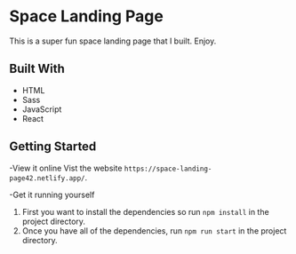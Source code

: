 # Space Landing Page

This is a super fun space landing page that I built. Enjoy.

## Built With

- HTML
- Sass
- JavaScript
- React

## Getting Started

-View it online
Vist the website `https://space-landing-page42.netlify.app/`.

-Get it running yourself

1. First you want to install the dependencies so run `npm install` in the project directory.
2. Once you have all of the dependencies, run `npm run start` in the project directory.
